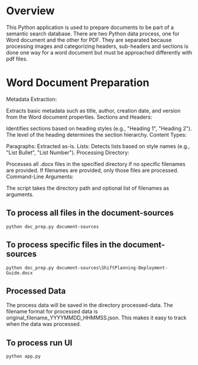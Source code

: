 # Overview

This Python application is used to prepare documents to be part of a semantic search database.  There are two Python data process, one for Word document
and the other for PDF.  They are separated because processing images and categorizing headers, sub-headers and sections is done one way for a word document
but must be approached differently with pdf files.

# Word Document Preparation

Metadata Extraction:

Extracts basic metadata such as title, author, creation date, and version from the Word document properties.
Sections and Headers:

Identifies sections based on heading styles (e.g., "Heading 1", "Heading 2").
The level of the heading determines the section hierarchy.
Content Types:

Paragraphs: Extracted as-is.
Lists: Detects lists based on style names (e.g., "List Bullet", "List Number").
Processing Directory:

Processes all .docx files in the specified directory if no specific filenames are provided.
If filenames are provided, only those files are processed.
Command-Line Arguments:

The script takes the directory path and optional list of filenames as arguments.

## To process all files in the document-sources
`python doc_prep.py document-sources`

## To process specific files in the document-sources
`python doc_prep.py document-sources\ShiftPlanning-Deployment-Guide.docx`

## Processed Data

The process data will be saved in the directory processed-data.  The filename format for processed data is original_filename_YYYYMMDD_HHMMSS.json. This makes it easy to track when the data was processed.

## To process run UI 
`python app.py`
